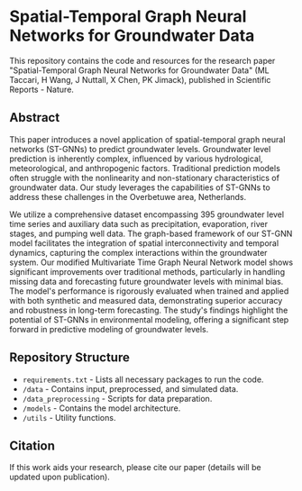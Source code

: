 # Spatial-Temporal Graph Neural Networks for Groundwater Data


This repository contains the code and resources for the research paper "Spatial-Temporal Graph Neural Networks for Groundwater Data" (ML Taccari, H Wang, J Nuttall, X Chen, PK Jimack), published in Scientific Reports - Nature. 

## Abstract
This paper introduces a novel application of spatial-temporal graph neural networks (ST-GNNs) to predict groundwater levels. Groundwater level prediction is inherently complex, influenced by various hydrological, meteorological, and anthropogenic factors. Traditional prediction models often struggle with the nonlinearity and non-stationary characteristics of groundwater data. Our study leverages the capabilities of ST-GNNs to address these challenges in the Overbetuwe area, Netherlands.

We utilize a comprehensive dataset encompassing 395 groundwater level time series and auxiliary data such as precipitation, evaporation, river stages, and pumping well data. The graph-based framework of our ST-GNN model facilitates the integration of spatial interconnectivity and temporal dynamics, capturing the complex interactions within the groundwater system. Our modified Multivariate Time Graph Neural Network model shows significant improvements over traditional methods, particularly in handling missing data and forecasting future groundwater levels with minimal bias. The model's performance is rigorously evaluated when trained and applied with both synthetic and measured data, demonstrating superior accuracy and robustness in long-term forecasting. The study's findings highlight the potential of ST-GNNs in environmental modeling, offering a significant step forward in predictive modeling of groundwater levels.

## Repository Structure
- `requirements.txt` - Lists all necessary packages to run the code.
- `/data` - Contains input, preprocessed, and simulated data.
- `/data_preprocessing` - Scripts for data preparation.
- `/models` - Contains the model architecture.
- `/utils` - Utility functions.

## Citation
If this work aids your research, please cite our paper (details will be updated upon publication).
